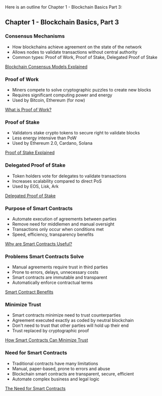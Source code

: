 <!-- @format -->

Here is an outline for Chapter 1 - Blockchain Basics Part 3:

## Chapter 1 - Blockchain Basics, Part 3

### Consensus Mechanisms

- How blockchains achieve agreement on the state of the network
- Allows nodes to validate transactions without central authority
- Common types: Proof of Work, Proof of Stake, Delegated Proof of Stake

[Blockchain Consensus Models Explained](https://www.investopedia.com/terms/b/blockchain-consensus-mechanisms-cryptocurrency.asp)

### Proof of Work

- Miners compete to solve cryptographic puzzles to create new blocks
- Requires significant computing power and energy
- Used by Bitcoin, Ethereum (for now)

[What is Proof of Work?](https://www.investopedia.com/terms/p/proof-work.asp)

### Proof of Stake

- Validators stake crypto tokens to secure right to validate blocks
- Less energy intensive than PoW
- Used by Ethereum 2.0, Cardano, Solana

[Proof of Stake Explained](https://www.kraken.com/learn/proof-of-stake)

### Delegated Proof of Stake

- Token holders vote for delegates to validate transactions
- Increases scalability compared to direct PoS
- Used by EOS, Lisk, Ark

[Delegated Proof of Stake](https://academy.binance.com/en/articles/delegated-proof-of-stake-explained)

### Purpose of Smart Contracts

- Automate execution of agreements between parties
- Remove need for middlemen and manual oversight
- Transactions only occur when conditions met
- Speed, efficiency, transparency benefits

[Why are Smart Contracts Useful?](https://www.ibm.com/topics/smart-contracts)

### Problems Smart Contracts Solve

- Manual agreements require trust in third parties
- Prone to errors, delays, unnecessary costs
- Smart contracts are immutable and transparent
- Automatically enforce contractual terms

[Smart Contract Benefits](https://www.finextra.com/blogposting/15910/benefits-of-smart-contracts)

### Minimize Trust

- Smart contracts minimize need to trust counterparties
- Agreement executed exactly as coded by neutral blockchain
- Don't need to trust that other parties will hold up their end
- Trust replaced by cryptographic proof

[How Smart Contracts Can Minimize Trust](https://solidity.readthedocs.io/en/v0.7.1/introduction-to-smart-contracts.html?highlight=minimize%20trust#how-smart-contracts-can-minimize-trust)

### Need for Smart Contracts

- Traditional contracts have many limitations
- Manual, paper-based, prone to errors and abuse
- Blockchain smart contracts are transparent, secure, efficient
- Automate complex business and legal logic

[The Need for Smart Contracts](https://blockgeeks.com/guides/smart-contracts/)
